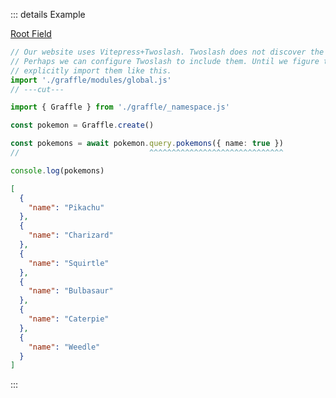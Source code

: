 ::: details Example

<div class="ExampleSnippet">
<a href="../../examples/document-builder/root-field">Root Field</a>

<!-- dprint-ignore-start -->
```ts twoslash
// Our website uses Vitepress+Twoslash. Twoslash does not discover the generated Graffle modules.
// Perhaps we can configure Twoslash to include them. Until we figure that out, we have to
// explicitly import them like this.
import './graffle/modules/global.js'
// ---cut---

import { Graffle } from './graffle/_namespace.js'

const pokemon = Graffle.create()

const pokemons = await pokemon.query.pokemons({ name: true })
//                             ^^^^^^^^^^^^^^^^^^^^^^^^^^^^^^

console.log(pokemons)
```
<!-- dprint-ignore-end -->

<!-- dprint-ignore-start -->
```json
[
  {
    "name": "Pikachu"
  },
  {
    "name": "Charizard"
  },
  {
    "name": "Squirtle"
  },
  {
    "name": "Bulbasaur"
  },
  {
    "name": "Caterpie"
  },
  {
    "name": "Weedle"
  }
]
```
<!-- dprint-ignore-end -->

</div>
:::
